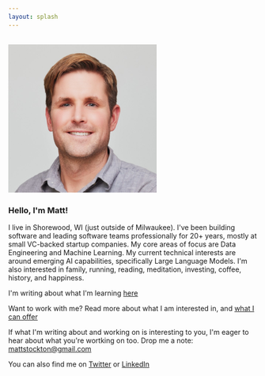 ```yaml
---
layout: splash
---
```


<br/>
<img src="/docs/assets/images/matt.jpeg" width="300px" height="300px"/>

### Hello, I'm Matt!


I live in Shorewood, WI (just outside of Milwaukee). I've been building software and leading software teams professionally for 20+ years, mostly at small VC-backed startup companies. My core areas of focus are Data Engineering and Machine Learning. My current technical interests are around emerging AI capabilities, specifically Large Language Models. I'm also interested in family, running, reading, meditation, investing, coffee, history, and happiness.

I'm writing about what I'm learning [here](/writing.html)

Want to work with me? Read more about what I am interested in, and [what I can offer](/work-with-me.html) 

If what I'm writing about and working on is interesting to you, I'm eager to hear about what you're wortking on too. Drop me a note: mattstockton@gmail.com

You can also find me on [Twitter](https://twitter.com/mstockton) or [LinkedIn](https://www.linkedin.com/in/mattstockton/)
